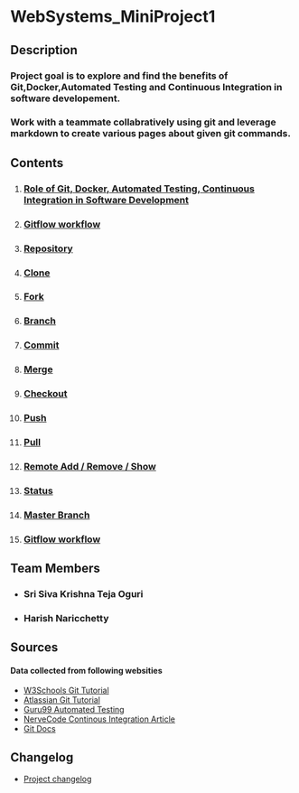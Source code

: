 # WebSystems_MiniProject1

## Description
### Project goal is to explore and find the benefits of Git,Docker,Automated Testing and Continuous Integration in software developement.
### Work with a teammate collabratively using git and leverage markdown to create various pages about given git commands.

## Contents
1. ### [Role of Git, Docker, Automated Testing, Continuous Integration in Software Development](/SD_Practices.md)
2. ### [Gitflow workflow](/Gitflow.md)
3. ### [Repository](/Repository.md)
4. ### [Clone](/Clone.md)
5. ### [Fork](/Fork.md)
6. ### [Branch](/Branch.md)
7. ### [Commit](/Commit.md)
8. ### [Merge](/Merge.md)
9. ### [Checkout](/Checkout.md)
10. ### [Push](/push.md)
11. ### [Pull](/pull.md)
12. ### [Remote Add / Remove / Show](/Remote.md)
13. ### [Status](/Status.md)
14. ### [Master Branch](/Master.md)
15. ### [Gitflow workflow](/Gitflow.md)

## Team Members
- ### Sri Siva Krishna Teja Oguri
- ### Harish Naricchetty

## Sources
#### Data collected from following websities
- [W3Schools Git Tutorial](https://www.w3schools.com/whatis/whatis_github.asp "W3Schools")
- [Atlassian Git Tutorial](https://www.atlassian.com/git/tutorials "Atlassian")
- [Guru99 Automated Testing](https://www.guru99.com/automation-testing.html "Guru99")
- [NerveCode Continous Integration Article](https://nevercode.io/blog/what-is-continuous-integration-and-how-to-benefit-from-it/ "NerveCode")
- [Git Docs](https://git-scm.com/docs/ "Git Docs")

## Changelog
- [Project changelog](/Changelog.md)

